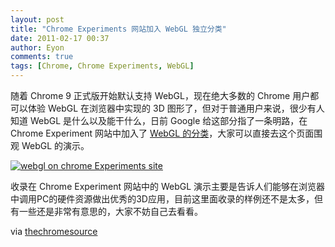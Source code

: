 ```yaml
---
layout: post
title: "Chrome Experiments 网站加入 WebGL 独立分类"
date: 2011-02-17 00:37
author: Eyon
comments: true
tags: [Chrome, Chrome Experiments, WebGL]
---
```

随着 Chrome 9 正式版开始默认支持 WebGL，现在绝大多数的 Chrome 用户都可以体验 WebGL 在浏览器中实现的 3D 图形了，但对于普通用户来说，很少有人知道 WebGL 是什么以及能干什么，日前 Google 给这部分指了一条明路，在 Chrome Experiment 网站中加入了 [WebGL 的分类](http://www.chromeexperiments.com/webgl/?f=webgl)，大家可以直接去这个页面围观 WebGL 的演示。

<a href="http://img.chromi.org/2011/02/webgl-on-chrome-Experiments-site.png">![](http://img.chromi.org/2011/02/webgl-on-chrome-Experiments-site.png "webgl on chrome Experiments site")</a>

收录在 Chrome Experiment 网站中的 WebGL 演示主要是告诉人们能够在浏览器中调用PC的硬件资源做出优秀的3D应用，目前这里面收录的样例还不是太多，但有一些还是非常有意思的，大家不妨自己去看看。

via [thechromesource](http://www.thechromesource.com/google-adds-webgl-section-to-chrome-experiments-site/)
